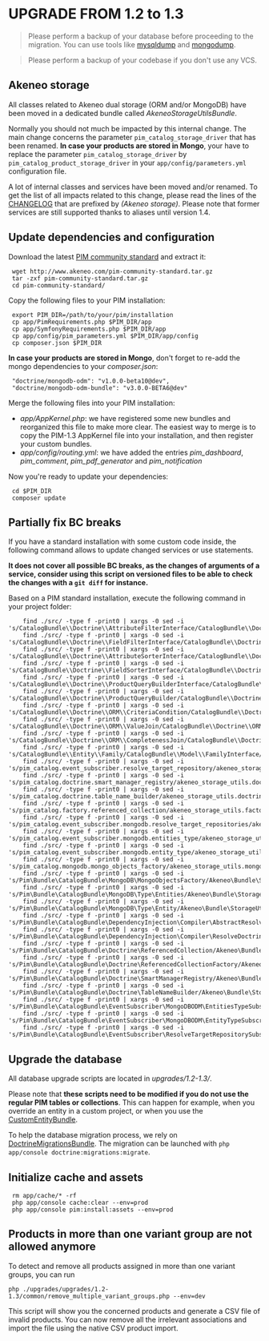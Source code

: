 # UPGRADE FROM 1.2 to 1.3

> Please perform a backup of your database before proceeding to the migration. You can use tools like  [mysqldump](http://dev.mysql.com/doc/refman/5.1/en/mysqldump.html) and [mongodump](http://docs.mongodb.org/manual/reference/program/mongodump/).

> Please perform a backup of your codebase if you don't use any VCS.

## Akeneo storage

All classes related to Akeneo dual storage (ORM and/or MongoDB) have been moved in a dedicated bundle called *AkeneoStorageUtilsBundle*.

Normally you should not much be impacted by this internal change. The main change concerns the parameter `pim_catalog_storage_driver` that has been renamed. 
**In case your products are stored in Mongo**,  your have to replace the parameter `pim_catalog_storage_driver` by `pim_catalog_product_storage_driver` in your `app/config/parameters.yml` configuration file.

A lot of internal classes and services have been moved and/or renamed. To get the list of all impacts related to this change, please read the lines of the [CHANGELOG](https://github.com/akeneo/pim-community-standard/blob/master/CHANGELOG.md) that are prefixed by *(Akeneo storage)*.
Please note that former services are still supported thanks to aliases until version 1.4.

## Update dependencies and configuration

Download the latest [PIM community standard](http://www.akeneo.com/download/) and extract it:

```
 wget http://www.akeneo.com/pim-community-standard.tar.gz
 tar -zxf pim-community-standard.tar.gz
 cd pim-community-standard/
```

Copy the following files to your PIM installation:

``` 
 export PIM_DIR=/path/to/your/pim/installation
 cp app/PimRequirements.php $PIM_DIR/app
 cp app/SymfonyRequirements.php $PIM_DIR/app
 cp app/config/pim_parameters.yml $PIM_DIR/app/config
 cp composer.json $PIM_DIR
```

**In case your products are stored in Mongo**, don't forget to re-add the mongo dependencies to your *composer.json*:

```
 "doctrine/mongodb-odm": "v1.0.0-beta10@dev",
 "doctrine/mongodb-odm-bundle": "v3.0.0-BETA6@dev"
```

Merge the following files into your PIM installation:
 - *app/AppKernel.php*: we have registered some new bundles and reorganized this file to make more clear. The easiest way to merge is to copy the PIM-1.3 AppKernel file into your installation, and then register your custom bundles.
 - *app/config/routing.yml*: we have added the entries *pim_dashboard*, *pim_comment*, *pim_pdf_generator* and *pim_notification* 

Now you're ready to update your dependencies:

```
 cd $PIM_DIR
 composer update
```

## Partially fix BC breaks

If you have a standard installation with some custom code inside, the following command allows to update changed services or use statements.

**It does not cover all possible BC breaks, as the changes of arguments of a service, consider using this script on versioned files to be able to check the changes with a `git diff` for instance.**

Based on a PIM standard installation, execute the following command in your project folder:

```
    find ./src/ -type f -print0 | xargs -0 sed -i 's/CatalogBundle\\Doctrine\\AttributeFilterInterface/CatalogBundle\\Doctrine\\Query\\AttributeFilterInterface/g'
    find ./src/ -type f -print0 | xargs -0 sed -i 's/CatalogBundle\\Doctrine\\FieldFilterInterface/CatalogBundle\\Doctrine\\Query\\FieldFilterInterface/g'
    find ./src/ -type f -print0 | xargs -0 sed -i 's/CatalogBundle\\Doctrine\\AttributeSorterInterface/CatalogBundle\\Doctrine\\Query\\AttributeSorterInterface/g'
    find ./src/ -type f -print0 | xargs -0 sed -i 's/CatalogBundle\\Doctrine\\FieldSorterInterface/CatalogBundle\\Doctrine\\Query\\FieldSorterInterface/g'
    find ./src/ -type f -print0 | xargs -0 sed -i 's/CatalogBundle\\Doctrine\\ProductQueryBuilderInterface/CatalogBundle\\Doctrine\\Query\\ProductQueryBuilderInterface/g'
    find ./src/ -type f -print0 | xargs -0 sed -i 's/CatalogBundle\\Doctrine\\ProductQueryBuilder/CatalogBundle\\Doctrine\\Query\\ProductQueryBuilder/g'
    find ./src/ -type f -print0 | xargs -0 sed -i 's/CatalogBundle\\Doctrine\\ORM\\CriteriaCondition/CatalogBundle\\Doctrine\\ORM\\Condition\\CriteriaCondition/g'
    find ./src/ -type f -print0 | xargs -0 sed -i 's/CatalogBundle\\Doctrine\\ORM\\ValueJoin/CatalogBundle\\Doctrine\\ORM\\Join\\ValueJoin/g'
    find ./src/ -type f -print0 | xargs -0 sed -i 's/CatalogBundle\\Doctrine\\ORM\\CompletenessJoin/CatalogBundle\\Doctrine\\ORM\\Join\\CompletenessJoin/g'
    find ./src/ -type f -print0 | xargs -0 sed -i 's/CatalogBundle\\Entity\\Family/CatalogBundle\\Model\\FamilyInterface/g'
    find ./src/ -type f -print0 | xargs -0 sed -i 's/pim_catalog.event_subscriber.resolve_target_repository/akeneo_storage_utils.event_subscriber.resolve_target_repository/g'
    find ./src/ -type f -print0 | xargs -0 sed -i 's/pim_catalog.doctrine.smart_manager_registry/akeneo_storage_utils.doctrine.smart_manager_registry/g'
    find ./src/ -type f -print0 | xargs -0 sed -i 's/pim_catalog.doctrine.table_name_builder/akeneo_storage_utils.doctrine.table_name_builder/g'
    find ./src/ -type f -print0 | xargs -0 sed -i 's/pim_catalog.factory.referenced_collection/akeneo_storage_utils.factory.referenced_collection/g'
    find ./src/ -type f -print0 | xargs -0 sed -i 's/pim_catalog.event_subscriber.mongodb.resolve_target_repositories/akeneo_storage_utils.event_subscriber.mongodb.resolve_target_repository/g'
    find ./src/ -type f -print0 | xargs -0 sed -i 's/pim_catalog.event_subscriber.mongodb.entities_type/akeneo_storage_utils.event_subscriber.mongodb.entities_type/g'
    find ./src/ -type f -print0 | xargs -0 sed -i 's/pim_catalog.event_subscriber.mongodb.entity_type/akeneo_storage_utils.event_subscriber.mongodb.entity_type/g'
    find ./src/ -type f -print0 | xargs -0 sed -i 's/pim_catalog.mongodb.mongo_objects_factory/akeneo_storage_utils.mongodb.mongo_objects_factory/g'    
    find ./src/ -type f -print0 | xargs -0 sed -i 's/Pim\Bundle\CatalogBundle\MongoDB\MongoObjectsFactory/Akeneo\Bundle\StorageUtilsBundle\MongoDB\MongoObjectsFactory/g'
    find ./src/ -type f -print0 | xargs -0 sed -i 's/Pim\Bundle\CatalogBundle\MongoDB\Type\Entities/Akeneo\Bundle\StorageUtilsBundle\MongoDB\Type\Entities/g'
    find ./src/ -type f -print0 | xargs -0 sed -i 's/Pim\Bundle\CatalogBundle\MongoDB\Type\Entity/Akeneo\Bundle\StorageUtilsBundle\MongoDB\Type\Entity/g'
    find ./src/ -type f -print0 | xargs -0 sed -i 's/Pim\Bundle\CatalogBundle\DependencyInjection\Compiler\AbstractResolveDoctrineTargetModelsPass/Akeneo\Bundle\StorageUtilsBundle\DependencyInjection\Compiler\AbstractResolveDoctrineTargetModelPass/g'
    find ./src/ -type f -print0 | xargs -0 sed -i 's/Pim\Bundle\CatalogBundle\DependencyInjection\Compiler\ResolveDoctrineTargetRepositoriesPass/Akeneo\Bundle\StorageUtilsBundle\DependencyInjection\Compiler\ResolveDoctrineTargetRepositoryPass/g'
    find ./src/ -type f -print0 | xargs -0 sed -i 's/Pim\Bundle\CatalogBundle\Doctrine\ReferencedCollection/Akeneo\Bundle\StorageUtilsBundle\Doctrine\ReferencedCollection/g'
    find ./src/ -type f -print0 | xargs -0 sed -i 's/Pim\Bundle\CatalogBundle\Doctrine\ReferencedCollectionFactory/Akeneo\Bundle\StorageUtilsBundle\Doctrine\ReferencedCollectionFactory/g'
    find ./src/ -type f -print0 | xargs -0 sed -i 's/Pim\Bundle\CatalogBundle\Doctrine\SmartManagerRegistry/Akeneo\Bundle\StorageUtilsBundle\Doctrine\SmartManagerRegistry/g'
    find ./src/ -type f -print0 | xargs -0 sed -i 's/Pim\Bundle\CatalogBundle\Doctrine\TableNameBuilder/Akeneo\Bundle\StorageUtilsBundle\Doctrine\TableNameBuilder/g'
    find ./src/ -type f -print0 | xargs -0 sed -i 's/Pim\Bundle\CatalogBundle\EventSubscriber\MongoDBODM\EntitiesTypeSubscriber/Akeneo\Bundle\StorageUtilsBundle\EventSubscriber\MongoDBODM\EntitiesTypeSubscriber/g'
    find ./src/ -type f -print0 | xargs -0 sed -i 's/Pim\Bundle\CatalogBundle\EventSubscriber\MongoDBODM\EntityTypeSubscriber/Akeneo\Bundle\StorageUtilsBundle\EventSubscriber\MongoDBODM\EntityTypeSubscriber/g'
    find ./src/ -type f -print0 | xargs -0 sed -i 's/Pim\Bundle\CatalogBundle\EventSubscriber\ResolveTargetRepositorySubscriber/Akeneo\Bundle\StorageUtilsBundle\EventSubscriber\ResolveTargetRepositorySubscriber/g'

```

## Upgrade the database

All database upgrade scripts are located in *upgrades/1.2-1.3/*. 

Please  note that **these scripts need to be modified if you do not use the regular PIM tables or collections**. This can happen for example, when you override an entity in a custom project, or when you use the [CustomEntityBundle](https://github.com/akeneo/CustomEntityBundle).
 
To help the database migration process, we rely on [DoctrineMigrationsBundle](http://symfony.com/fr/doc/current/bundles/DoctrineMigrationsBundle/index.html). The migration can be launched with `php app/console doctrine:migrations:migrate`.

## Initialize cache and assets

```
 rm app/cache/* -rf
 php app/console cache:clear --env=prod
 php app/console pim:install:assets --env=prod
```

## Products in more than one variant group are not allowed anymore

To detect and remove all products assigned in more than one variant groups, you can run

    php ./upgrades/upgrades/1.2-1.3/common/remove_multiple_variant_groups.php --env=dev

This script will show you the concerned products and generate a CSV file of invalid products.
You can now remove all the irrelevant associations and import the file using the native CSV product import.
